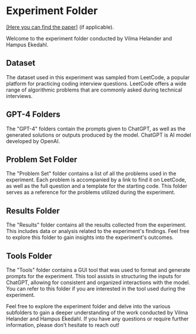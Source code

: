 # Experiment Folder


[[Here you can find the paper]](https://mdh.diva-portal.org/smash/get/diva2:1776700/FULLTEXT01.pdf) (if applicable).

Welcome to the experiment folder conducted by Vilma Helander and Hampus Ekedahl.

## Dataset
The dataset used in this experiment was sampled from LeetCode, a popular platform for practicing coding interview questions. LeetCode offers a wide range of algorithmic problems that are commonly asked during technical interviews.

## GPT-4 Folders
The "GPT-4" folders contain the prompts given to ChatGPT, as well as the generated solutions or outputs produced by the model. ChatGPT is AI model developed by OpenAI.

## Problem Set Folder
The "Problem Set" folder contains a list of all the problems used in the experiment. Each problem is accompanied by a link to find it on LeetCode, as well as the full question and a template for the starting code. This folder serves as a reference for the problems utilized during the experiment.

## Results Folder
The "Results" folder contains all the results collected from the experiment. This includes data or analysis related to the experiment's findings. Feel free to explore this folder to gain insights into the experiment's outcomes.

## Tools Folder
The "Tools" folder contains a GUI tool that was used to format and generate prompts for the experiment. This tool assists in structuring the inputs for ChatGPT, allowing for consistent and organized interactions with the model. You can refer to this folder if you are interested in the tool used during the experiment.

Feel free to explore the experiment folder and delve into the various subfolders to gain a deeper understanding of the work conducted by Vilma Helander and Hampus Ekedahl. If you have any questions or require further information, please don't hesitate to reach out!
